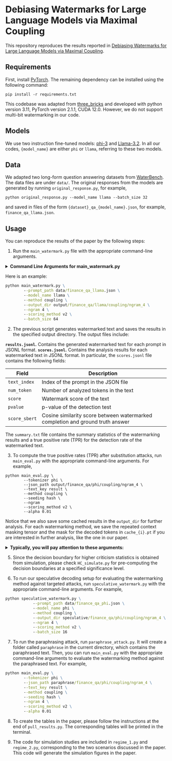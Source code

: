 # Debiasing Watermarks for Large Language Models via Maximal Coupling

This repository reproduces the results reported in [Debiasing Watermarks for Large Language Models via Maximal Coupling](https://arxiv.org/abs/2411.11203).

## Requirements
First, install [PyTorch](https://pytorch.org/get-started/locally/). The remaining dependency can be installed using the following command:
```
pip install -r requirements.txt
```
This codebase was adapted from [three_bricks](https://github.com/facebookresearch/three_bricks) and developed with python version 3.11, PyTorch version 2.1.1, CUDA 12.0. However, we do not support multi-bit watermarking in our code.

## Models

We use two instruction fine-tuned models: [phi-3](https://huggingface.co/microsoft/Phi-3-mini-4k-instruct) and [Llama-3.2](https://huggingface.co/meta-llama/Llama-3.2-1B-Instruct). In all our codes, `{model_name}` are either `phi` or `llama`, referring to these two models.

## Data
We adapted two long-form question answering datasets from [WaterBench](https://arxiv.org/abs/2311.07138). The data files are under `data/`.
The original responses from the models are generated by running `original_response.py`, for example,
```
python original_response.py --model_name llama --batch_size 32
``` 
and saved in files of the form `{dataset}_qa_{model_name}.json`, for example, `finance_qa_llama.json`. 

## Usage
You can reproduce the results of the paper by the following steps:
1. Run the `main_watermark.py` file with the appropriate command-line arguments.
<details>
<summary><span style="font-weight: bold;">Command Line Arguments for main_watermark.py</span></summary>
    
- `--model_name`: The name of the pre-trained model to use for text generation and analysis. Supported model names include "phi" and "llama".
- `--prompt_path`: The path to the JSON file containing prompts. Default value: "data/alpaca_data.json."
- `--method`: Choose a watermarking method for text generation. phiions: "none" (no watermarking), "openai" (Aaronson et al.), "maryland" ([Kirchenbauer et al.](https://arxiv.org/abs/2301.10226)), "dipmark" ([Wu et al.](https://arxiv.org/abs/2310.07710)), "coupling" which is our method. Default value: "none."
- `--method_detect`: Choose a statistical test to detect watermark. "same" uses the grounded statistical test with the same method as for generation. The other phiions are "openai", "maryland", "coupling-max", "coupling". Default value: "same." For our proposed method, please use "coupling".
- `--one_list`: Use only a single green list; only works if detection method is coupling. See details in the Appendix of the paper.
- `--scoring_method`: Method for scoring tokens. phiions: "none" (score every token), "v1" (score token when the watermark context is unique), "v2" (score token when {wm context + token} is unique). Default value: "none." We use "v2" for all our experiments.
- `--ngram`: Watermark context width for RNG key generation. Default value: 4. We use either 2 or 4 for all our experiments.
- `--gamma`: Size of the green lists.

</details>

Here is an example:
```cmd
python main_watermark.py \
        --prompt_path data/finance_qa_llama.json \
        --model_name llama \
        --method coupling \
        --output_dir output/finance_qa/llama/coupling/ngram_4 \
        --ngram 4 \
        --scoring_method v2 \
        --batch_size 64
```

2. The previous script generates watermarked text and saves the results in the specified output directory. The output files include:

**`results.jsonl`.** Contains the generated watermarked text for each prompt in JSONL format. 
**`scores.jsonl`.** Contains the analysis results for each watermarked text in JSONL format.
In particular, the `scores.jsonl` file contains the following fields:

| Field | Description |
| --- | --- |
| `text_index` | Index of the prompt in the JSON file |
| `num_token` | Number of analyzed tokens in the text |
| `score` | Watermark score of the text |
| `pvalue` | p-value of the detection test |
| `score_sbert` | Cosine similarity score between watermarked completion and ground truth answer |

The `summary.txt` file contains the summary statistics of the watermarking results and a true positive rate (TPR) for the detection rate of the watermarked text.

3. To compute the true positive rates (TPR) after substitution attacks, run `main_eval.py` with the appropriate command-line arguments. For example,
```
python main_eval.py \
        --tokenizer phi \
        --json_path output/finance_qa/phi/coupling/ngram_4 \
        --text_key result \
        --method coupling \
        --seeding hash \
        --ngram 
        --scoring_method v2 \
        --alpha 0.01
```

Notice that we also save some cached results in the `output_dir` for further analysis. For each watermarking method, we save the repeated context masking tensor and the mask for the decoded tokens in `cache_{i}.pt` if you are interested in further analysis, like the one in our paper.

<details>
<summary><span style="font-weight: bold;">Typically, you will pay attention to these arguments:</span></summary>
    
- `--tokenizer`: The name of the tokenizer model to use. Supported model names include "phi" and "llama".
- `--json_path`: The path to the folder containing the `results.jsonl` file. 
- `--text_key`: We use "result" for all our experiments.
- `--attack_name`: We use "tok_substitution" for all our experiments.
- `--method`: Choose a statistical test to detect watermark. The options are "openai", "maryland", "dipmark", "coupling-max", "coupling", "coupling-HC". For our proposed method, please use "coupling".
- `--gamma`: Size of the green lists.
- `--seeding`: We use "hash" for all our experiments.
- `--ngram`: Watermark context width for RNG key generation. Default value: 4. We use either 1 or 4 for all our experiments.
- `--scoring_method`: We use "v2" for all our experiments.
- `--alpha`: The significance level used for the test. This is not supported for "coupling-HC". See details for the higher criticism statistics below.
</details>

5. Since the decision boundary for higher criticism statistics is obtained from simulation, please check `HC_simulate.py` for pre-computing the decision boundaries at a specified significance level.

6. To run our speculative decoding setup for evaluating the watermarking method against targeted attacks, run `speculative_watermark.py` with the appropriate command-line arguments. For example,
```cmd
python speculative_watermark.py \
            --prompt_path data/finance_qa_phi.json \
            --model_name phi \
            --method coupling \
            --output_dir speculative/finance_qa/phi/coupling/ngram_4 \
            --ngram 4 \
            --scoring_method v2 \
            --batch_size 16
```

7. To run the paraphrasing attack, run `paraphrase_attack.py`. It will create a folder called `paraphrase` in the current directory, which contains the paraphrased text. Then, you can run `main_eval.py` with the appropriate command-line arguments to evaluate the watermarking method against the paraphrased text. For example,
```cmd
python main_eval.py \
        --tokenizer phi \
        --json_path paraphrase/finance_qa/phi/coupling/ngram_4 \
        --text_key result \
        --method coupling \
        --seeding hash \
        --ngram 4 \
        --scoring_method v2 \
        --alpha 0.01
```

8. To create the tables in the paper, please follow the instructions at the end of `pull_results.py`. The corresponding tables will be printed in the terminal. 

9. The code for simulation studies are included in `regime_1.py` and `regime_2.py`, corresponding to the two scenarios discussed in the paper. This code will generate the simulation figures in the paper. 
